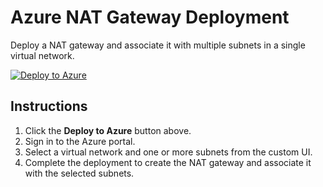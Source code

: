 # Azure NAT Gateway Deployment

Deploy a NAT gateway and associate it with multiple subnets in a single virtual network.

[![Deploy to Azure](https://aka.ms/deploytoazurebutton)](https://portal.azure.com/#create/Microsoft.Template/uri/https%3A%2F%2Fraw.githubusercontent.com%2Fazurearchetype%2FdeplyNatGatewayt%2Fmain%2FmainTemplate.json/uiFormDefinitionUri/https%3A%2F%2Fraw.githubusercontent.com%2Fazurearchetype%2FdeployNatGateway%2Fmain%2FcreateUiDefinition.json)

## Instructions
1. Click the **Deploy to Azure** button above.
2. Sign in to the Azure portal.
3. Select a virtual network and one or more subnets from the custom UI.
4. Complete the deployment to create the NAT gateway and associate it with the selected subnets.
